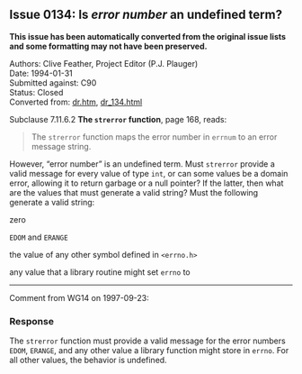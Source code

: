 ## Issue 0134: Is *error number* an undefined term?

**This issue has been automatically converted from the original issue lists and some formatting may not have been preserved.**

Authors: Clive Feather, Project Editor (P.J. Plauger)  
Date: 1994-01-31  
Submitted against: C90  
Status: Closed  
Converted from: [dr.htm](https://www.open-std.org/jtc1/sc22/wg14/www/docs/dr.htm), [dr_134.html](https://www.open-std.org/jtc1/sc22/wg14/www/docs/dr_134.html)

Subclause 7.11.6.2 **The `strerror` function**, page 168, reads:

> The `strerror` function maps the error number in `errnum` to an error message
> string.

However, “error number” is an undefined term. Must `strerror` provide a valid
message for every value of type `int`, or can some values be a domain error,
allowing it to return garbage or a null pointer? If the latter, then what are
the values that must generate a valid string? Must the following generate a
valid string:

zero

`EDOM` and `ERANGE`

the value of any other symbol defined in `<errno.h>`

any value that a library routine might set `errno` to

---

Comment from WG14 on 1997-09-23:

### Response

The `strerror` function must provide a valid message for the error numbers
`EDOM`, `ERANGE`, and any other value a library function might store in `errno`.
For all other values, the behavior is undefined.
